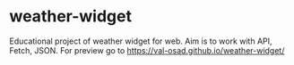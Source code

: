 # weather-widget
Educational project of weather widget for web. Aim is to work with API, Fetch, JSON. 
For preview go to https://val-osad.github.io/weather-widget/
